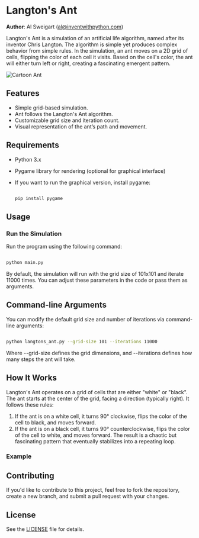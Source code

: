 # Langton's Ant

**Author**: Al Sweigart (al@inventwithpython.com)

Langton's Ant is a simulation of an artificial life algorithm, named after its inventor Chris Langton. The algorithm is simple yet produces complex behavior from simple rules. In the simulation, an ant moves on a 2D grid of cells, flipping the color of each cell it visits. Based on the cell's color, the ant will either turn left or right, creating a fascinating emergent pattern.

![Cartoon Ant](https://img.freepik.com/premium-vector/cartoon-ant-posing_29190-2107.jpg?uid=R173748318&ga=GA1.1.827076773.1731492049&semt=ais_hybrid)

## Features
- Simple grid-based simulation.
- Ant follows the Langton's Ant algorithm.
- Customizable grid size and iteration count.
- Visual representation of the ant’s path and movement.

## Requirements
- Python 3.x
- Pygame library for rendering (optional for graphical interface)
- If you want to run the graphical version, install pygame:

   ```bash

   pip install pygame
   ```
## Usage
### Run the Simulation
Run the program using the following command:

   ```bash

   python main.py
   ```
By default, the simulation will run with the grid size of 101x101 and iterate 11000 times. You can adjust these parameters in the code or pass them as arguments.

## Command-line Arguments
You can modify the default grid size and number of iterations via command-line arguments:

  ```bash

python langtons_ant.py --grid-size 101 --iterations 11000
   ```
Where --grid-size defines the grid dimensions, and --iterations defines how many steps the ant will take.

## How It Works
Langton's Ant operates on a grid of cells that are either "white" or "black". The ant starts at the center of the grid, facing a direction (typically right). It follows these rules:

1.  If the ant is on a white cell, it turns 90° clockwise, flips the color of the cell to black, and moves forward.
2.  If the ant is on a black cell, it turns 90° counterclockwise, flips the color of the cell to white, and moves forward.
The result is a chaotic but fascinating pattern that eventually stabilizes into a repeating loop.

### Example

## Contributing
If you'd like to contribute to this project, feel free to fork the repository, create a new branch, and submit a pull request with your changes.

## License
See the [LICENSE](LICENSE) file for details.


